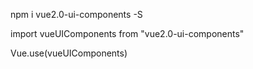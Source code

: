 npm i vue2.0-ui-components -S

import vueUIComponents from "vue2.0-ui-components"

Vue.use(vueUIComponents)